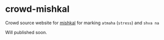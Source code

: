 # crowd-mishkal

Crowd source website for [mishkal](https://github.com/thewh1teagle/mishkal) for marking `atmaha` (`stress`) and `shva na`

Will published soon.